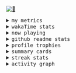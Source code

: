 [![🐙](https://hits.seeyoufarm.com/api/count/incr/badge.svg?url=https%3A%2F%2Fgithub.com%2Fktnkk%2Fhit-counter&count_bg=%23070707&title_bg=%23070707&icon=&icon_color=%23E7E7E7&title=visitors&edge_flat=true)](https://hits.seeyoufarm.com)

<details>
  <summary> <samp>my metrics</samp></summary>
  
  <br>
  
 ![🐳](https://github.com/kkhys/kkhys/blob/main/github-metrics.svg)
  
  ***
</details>

<details>
  <summary> <samp>wakaTime stats</samp></summary>
  
  <br>
  
<!--START_SECTION:waka-->
![Code Time](http://img.shields.io/badge/Code%20Time-4%2C401%20hrs%202%20mins-blue)

**🐱 My GitHub Data** 

> 📦 5.1 MB Used in GitHub's Storage 
 > 
> 🏆 2,314 Contributions in the Year 2024
 > 
> 💼 Opted to Hire
 > 
> 📜 9 Public Repositories 
 > 
> 🔑 23 Private Repositories 
 > 
**I'm an Early 🐤** 

```text
🌞 Morning                6827 commits        ███████░░░░░░░░░░░░░░░░░░   29.29 % 
🌆 Daytime                5487 commits        ██████░░░░░░░░░░░░░░░░░░░   23.54 % 
🌃 Evening                9095 commits        ██████████░░░░░░░░░░░░░░░   39.02 % 
🌙 Night                  1898 commits        ██░░░░░░░░░░░░░░░░░░░░░░░   08.14 % 
```
📅 **I'm Most Productive on Sunday** 

```text
Monday                   3184 commits        ███░░░░░░░░░░░░░░░░░░░░░░   13.66 % 
Tuesday                  3399 commits        ████░░░░░░░░░░░░░░░░░░░░░   14.58 % 
Wednesday                3226 commits        ███░░░░░░░░░░░░░░░░░░░░░░   13.84 % 
Thursday                 3129 commits        ███░░░░░░░░░░░░░░░░░░░░░░   13.43 % 
Friday                   3353 commits        ████░░░░░░░░░░░░░░░░░░░░░   14.39 % 
Saturday                 3240 commits        ███░░░░░░░░░░░░░░░░░░░░░░   13.90 % 
Sunday                   3776 commits        ████░░░░░░░░░░░░░░░░░░░░░   16.20 % 
```


📊 **This Week I Spent My Time On** 

```text
🕑︎ Time Zone: Asia/Tokyo

💬 Programming Languages: 
Other                    44 hrs 46 mins      ████████████████████░░░░░   81.82 % 
MDX                      5 hrs 52 mins       ███░░░░░░░░░░░░░░░░░░░░░░   10.75 % 
Java                     2 hrs 3 mins        █░░░░░░░░░░░░░░░░░░░░░░░░   03.77 % 
SQL                      1 hr 13 mins        █░░░░░░░░░░░░░░░░░░░░░░░░   02.23 % 
YAML                     16 mins             ░░░░░░░░░░░░░░░░░░░░░░░░░   00.52 % 

🔥 Editors: 
Chrome                   44 hrs 47 mins      ████████████████████░░░░░   81.82 % 
WebStorm                 6 hrs 26 mins       ███░░░░░░░░░░░░░░░░░░░░░░   11.78 % 
IntelliJ IDEA            3 hrs 16 mins       █░░░░░░░░░░░░░░░░░░░░░░░░   05.99 % 
DataGrip                 13 mins             ░░░░░░░░░░░░░░░░░░░░░░░░░   00.40 % 

💻 Operating System: 
Mac                      54 hrs 44 mins      █████████████████████████   100.00 % 
```


 Last Updated on 2024/08/16 18:41:41 UTC
<!--END_SECTION:waka-->
  
  ***
</details>


<details>
  <summary> <samp>now playing</samp></summary>
  
  <br>
 
 [![🐟](https://spotify-github-profile.vercel.app/api/view?uid=31ryofms4dnv7mrohhepo4c4zgqu&cover_image=true&theme=default&show_offline=false&background_color=121212&bar_color=53b14f&bar_color_cover=false)](https://open.spotify.com/user/31ryofms4dnv7mrohhepo4c4zgqu)
  
  ***
</details>

<details>
  <summary> <samp>github readme stats</samp></summary>
  
  <br>
  
 <p align="left"> 
  <img alt="🐠" src="https://github-readme-stats.vercel.app/api?username=kkhys&count_private=true&show_icons=true&theme=dark&include_all_commits=true" />
  <img alt="🐟" src="https://github-readme-stats.vercel.app/api/top-langs/?username=kkhys&layout=compact&theme=dark&langs_count=10&hide=HTML,CSS,SCSS" />
</p>
  
  ***
</details>

<details>
  <summary> <samp>profile trophies</samp></summary>
  
  <br>
  
  [![🐬](https://github-profile-trophy.vercel.app/?username=kkhys&rank=SECRET,SSS,SS,S,AAA,AA,A&theme=darkhub&row=1&margin-w=10&no-bg=true)](https://github.com/ryo-ma/github-profile-trophy)
  
  ***
</details>

<details>
  <summary> <samp>summary cards</samp></summary>
  
  <br>
  
  ![🐋](https://github-profile-summary-cards.vercel.app/api/cards/profile-details?username=kkhys&theme=github_dark)
  ![🦑](https://github-profile-summary-cards.vercel.app/api/cards/repos-per-language?username=kkhys&theme=github_dark)
  ![🦭](https://github-profile-summary-cards.vercel.app/api/cards/most-commit-language?username=kkhys&theme=github_dark)
  ![🦀](https://github-profile-summary-cards.vercel.app/api/cards/stats?username=kkhys&theme=github_dark)
  ![🦈](https://github-profile-summary-cards.vercel.app/api/cards/productive-time?username=kkhys&theme=github_dark)
  
  ***
</details>

<details>
  <summary> <samp>streak stats</samp></summary>
  
  <br>
  
  [![🐠](http://github-readme-streak-stats.herokuapp.com?user=kkhys&theme=dark)](https://git.io/streak-stats)
  
  ***
</details>

<details>
  <summary> <samp>activity graph</samp></summary>
  
  <br>
  
  [![🐡](https://github-readme-activity-graph.vercel.app/graph?username=kkhys&theme=xcode)](https://github.com/ashutosh00710/github-readme-activity-graph)
  
  ***
</details>
